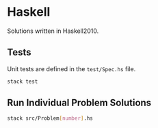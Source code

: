 # Haskell

Solutions written in Haskell2010.

## Tests

Unit tests are defined in the `test/Spec.hs` file.

```sh
stack test
```

## Run Individual Problem Solutions

```sh
stack src/Problem[number].hs
```
